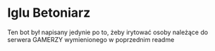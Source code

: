 # Iglu Betoniarz

Ten bot był napisany jedynie po to, żeby irytować osoby należące do serwera GAMERZY wymienionego w poprzednim readme